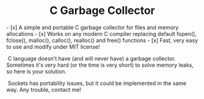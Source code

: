 <center><h1>C Garbage Collector</h1></center>
- [x] A simple and portable C garbage collector for files and memory allocations
- [x] Works on any modern C compiler replacing default fopen(), fclose(), malloc(), calloc(), realloc() and free() functions
- [x] Fast, very easy to use and modify under MIT license!

​    C language doesn't have (and will never have) a garbage collector. Sometimes it's very hard (or the time is very short) to solve memory leaks, so here is your solution.

​    Sockets has portability issues, but it could be implemented in the same way. Any trouble, contact me!
